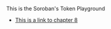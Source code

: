 This is the Soroban's Token Playground

* [This is a link to chapter 8](8_get_info_from_wrapped_using_SAC.md)